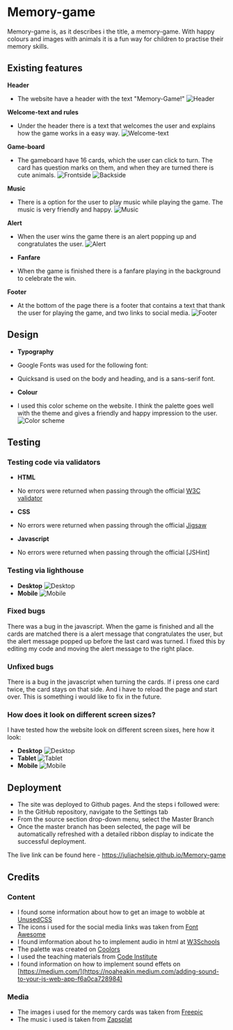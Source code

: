 # Memory-game
Memory-game is, as it describes i the title, a memory-game. With happy colours and images with animals it is a fun way for children to practise their memory skills.

## Existing features

__Header__
- The website have a header with the text "Memory-Game!"
![Header](https://github.com/juliachelsie/Memory-game/blob/main/media/header.PNG)

__Welcome-text and rules__
- Under the header there is a text that welcomes the user and explains how the game works in a easy way. 
![Welcome-text](https://github.com/juliachelsie/Memory-game/blob/main/media/welcome-memory.PNG)

__Game-board__
- The gameboard have 16 cards, which the user can click to turn. The card has question marks on them, and when they are turned there is cute animals. 
![Frontside](https://github.com/juliachelsie/Memory-game/blob/main/media/board.PNG)
![Backside](https://github.com/juliachelsie/Memory-game/blob/main/media/turnedcards1.PNG)

__Music__
- There is a option for the user to play music while playing the game. The music is very friendly and happy.
![Music](https://github.com/juliachelsie/Memory-game/blob/main/media/audiopic.PNG)

__Alert__
- When the user wins the game there is an alert popping up and congratulates the user.
![Alert](https://github.com/juliachelsie/Memory-game/blob/main/media/congrats.PNG)

- __Fanfare__
- When the game is finished there is a fanfare playing in the background to celebrate the win.

__Footer__
- At the bottom of the page there is a footer that contains a text that thank the user for playing the game, and two links to social media.
![Footer](https://github.com/juliachelsie/Memory-game/blob/main/media/footer.PNG)

## Design

- __Typography__
- Google Fonts was used for the following font:
- Quicksand is used on the body and heading, and is a sans-serif font.
  
- __Colour__
- I used this color scheme on the website. I think the palette goes well with the theme and gives a friendly and happy impression to the user.
![Color scheme](https://github.com/juliachelsie/Memory-game/blob/main/media/coolors-memory.PNG)

## Testing

### Testing code via validators

- __HTML__
- No errors were returned when passing through the official [W3C validator](https://github.com/juliachelsie/Memory-game/blob/main/media/htmlvalidator.PNG)

- __CSS__
- No errors were returned when passing through the official [Jigsaw](https://github.com/juliachelsie/Memory-game/blob/main/media/cssvalidator.PNG)

- __Javascript__
- No errors were returned when passing through the official [JSHint]

### Testing via lighthouse
- __Desktop__
![Desktop](https://github.com/juliachelsie/Memory-game/blob/main/media/desktoplighthouse.PNG)
- __Mobile__
![Mobile](https://github.com/juliachelsie/Memory-game/blob/main/media/mobilelighthouse.PNG)

### Fixed bugs
There was a bug in the javascript. When the game is finished and all the cards are matched there is a alert message that congratulates the user, but the alert message popped up before the last card was turned. I fixed this by editing my code and moving the alert message to the right place.

### Unfixed bugs
There is a bug in the javascript when turning the cards. If i press one card twice, the card stays on that side. And i have to reload the page and start over. This is something i would like to fix in the future. 

### How does it look on different screen sizes?
I have tested how the website look on different screen sixes, here how it look:
- __Desktop__
![Desktop](https://github.com/juliachelsie/Memory-game/blob/main/media/ondesktop.PNG)
- __Tablet__
![Tablet](https://github.com/juliachelsie/Memory-game/blob/main/media/onipad.PNG)
- __Mobile__
![Mobile](https://github.com/juliachelsie/Memory-game/blob/main/media/onmobile.PNG)

## Deployment

- The site was deployed to Github pages. And the steps i followed were:
- In the GitHub repository, navigate to the Settings tab
- From the source section drop-down menu, select the Master Branch
- Once the master branch has been selected, the page will be automatically refreshed with a detailed ribbon display to indicate the successful deployment.

The live link can be found here - https://juliachelsie.github.io/Memory-game

## Credits

### Content

- I found some information about how to get an image to wobble at [UnusedCSS](https://unused-css.com/blog/css-shake-animation)
- The icons i used for the social media links was taken from [Font Awesome](https://fontawesome.com/)
- I found imformation about ho to implement audio in html at [W3Schools](https://www.w3schools.com/html/html5_audio.asp)
- The palette was created on [Coolors](https://coolors.co/)
- I used the teaching materials from [Code Institute](https://codeinstitute.net/se/full-stack-software-development-diploma/?utm_term=code%20institute&utm_campaign=CI+-+SWE+-+Search+-+Brand&utm_source=adwords&utm_medium=ppc&hsa_acc=8983321581&hsa_cam=14660337051&hsa_grp=134087657984&hsa_ad=635849372549&hsa_src=g&hsa_tgt=aud-594467886660:kwd-319867646331&hsa_kw=code%20institute&hsa_mt=e&hsa_net=adwords&hsa_ver=3&gad_source=1&gclid=Cj0KCQiAy9msBhD0ARIsANbk0A-KzWfEWIEKro0lAjCWlRs39NXo9RYt9D-dWoWORVO4s9uSL8000pcaArUhEALw_wcB)
- I found information on how to implement sound effets on [https://medium.com/](https://noaheakin.medium.com/adding-sound-to-your-js-web-app-f6a0ca728984)

### Media
- The images i used for the memory cards was taken from [Freepic](https://www.freepik.com/free-photos-vectors/memory-game)
- The music i used is taken from [Zapsplat](https://www.zapsplat.com/)
